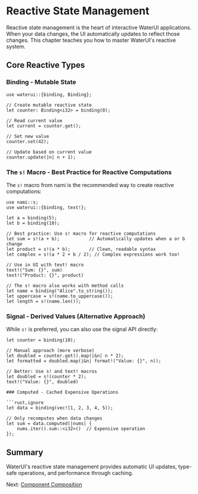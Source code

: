 # Reactive State Management

Reactive state management is the heart of interactive WaterUI applications. When your data changes, the UI automatically updates to reflect those changes. This chapter teaches you how to master WaterUI's reactive system.

## Core Reactive Types

### Binding - Mutable State

```rust,ignore
use waterui::{binding, Binding};

// Create mutable reactive state
let counter: Binding<i32> = binding(0);

// Read current value
let current = counter.get();

// Set new value
counter.set(42);

// Update based on current value
counter.update(|n| n + 1);
```

### The `s!` Macro - Best Practice for Reactive Computations

The `s!` macro from nami is the recommended way to create reactive computations:

```rust,ignore
use nami::s;
use waterui::{binding, text!};

let a = binding(5);
let b = binding(10);

// Best practice: Use s! macro for reactive computations
let sum = s!(a + b);           // Automatically updates when a or b change
let product = s!(a * b);       // Clean, readable syntax
let complex = s!(a * 2 + b / 2); // Complex expressions work too!

// Use in UI with text! macro
text!("Sum: {}", sum)
text!("Product: {}", product)

// The s! macro also works with method calls
let name = binding("Alice".to_string());
let uppercase = s!(name.to_uppercase());
let length = s!(name.len());
```

### Signal - Derived Values (Alternative Approach)

While `s!` is preferred, you can also use the signal API directly:

```rust,ignore
let counter = binding(10);

// Manual approach (more verbose)
let doubled = counter.get().map(|&n| n * 2);
let formatted = doubled.map(|&n| format!("Value: {}", n));

// Better: Use s! and text! macros
let doubled = s!(counter * 2);
text!("Value: {}", doubled)

### Computed - Cached Expensive Operations

```rust,ignore
let data = binding(vec![1, 2, 3, 4, 5));

// Only recomputes when data changes
let sum = data.computed(|nums| {
    nums.iter().sum::<i32>()  // Expensive operation
});
```

## Summary

WaterUI's reactive state management provides automatic UI updates, type-safe operations, and performance through caching.

Next: [Component Composition](06-composition.md)
